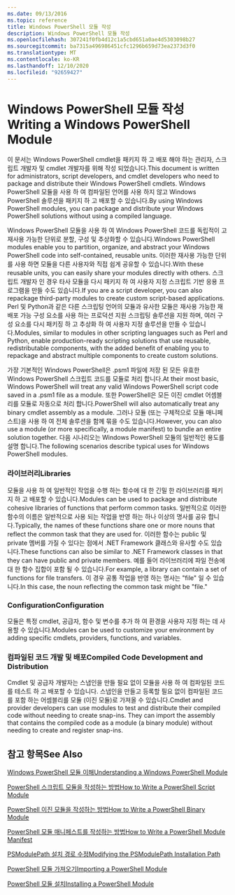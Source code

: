 ```yaml
---
ms.date: 09/13/2016
ms.topic: reference
title: Windows PowerShell 모듈 작성
description: Windows PowerShell 모듈 작성
ms.openlocfilehash: 307241f0fb4d12c1a5cbd651a0ae4d5303098b27
ms.sourcegitcommit: ba7315a496986451cfc1296b659d73ea2373d3f0
ms.translationtype: MT
ms.contentlocale: ko-KR
ms.lasthandoff: 12/10/2020
ms.locfileid: "92659427"
---
```

# <a name="writing-a-windows-powershell-module"></a><span data-ttu-id="efa77-103">Windows PowerShell 모듈 작성</span><span class="sxs-lookup"><span data-stu-id="efa77-103">Writing a Windows PowerShell Module</span></span>

<span data-ttu-id="efa77-104">이 문서는 Windows PowerShell cmdlet을 패키지 하 고 배포 해야 하는 관리자, 스크립트 개발자 및 cmdlet 개발자를 위해 작성 되었습니다.</span><span class="sxs-lookup"><span data-stu-id="efa77-104">This document is written for administrators, script developers, and cmdlet developers who need to package and distribute their Windows PowerShell cmdlets.</span></span> <span data-ttu-id="efa77-105">Windows PowerShell 모듈을 사용 하 여 컴파일된 언어를 사용 하지 않고 Windows PowerShell 솔루션을 패키지 하 고 배포할 수 있습니다.</span><span class="sxs-lookup"><span data-stu-id="efa77-105">By using Windows PowerShell modules, you can package and distribute your Windows PowerShell solutions without using a compiled language.</span></span>

<span data-ttu-id="efa77-106">Windows PowerShell 모듈을 사용 하 여 Windows PowerShell 코드를 독립적이 고 재사용 가능한 단위로 분할, 구성 및 추상화할 수 있습니다.</span><span class="sxs-lookup"><span data-stu-id="efa77-106">Windows PowerShell modules enable you to partition, organize, and abstract your Windows PowerShell code into self-contained, reusable units.</span></span> <span data-ttu-id="efa77-107">이러한 재사용 가능한 단위를 사용 하면 모듈을 다른 사용자와 직접 쉽게 공유할 수 있습니다.</span><span class="sxs-lookup"><span data-stu-id="efa77-107">With these reusable units, you can easily share your modules directly with others.</span></span> <span data-ttu-id="efa77-108">스크립트 개발자 인 경우 타사 모듈을 다시 패키지 하 여 사용자 지정 스크립트 기반 응용 프로그램을 만들 수도 있습니다.</span><span class="sxs-lookup"><span data-stu-id="efa77-108">If you are a script developer, you can also repackage third-party modules to create custom script-based applications.</span></span> <span data-ttu-id="efa77-109">Perl 및 Python과 같은 다른 스크립팅 언어의 모듈과 유사한 모듈은 재사용 가능한 재배포 가능 구성 요소를 사용 하는 프로덕션 지원 스크립팅 솔루션을 지원 하며, 여러 구성 요소를 다시 패키징 하 고 추상화 하 여 사용자 지정 솔루션을 만들 수 있습니다.</span><span class="sxs-lookup"><span data-stu-id="efa77-109">Modules, similar to modules in other scripting languages such as Perl and Python, enable production-ready scripting solutions that use reusable, redistributable components, with the added benefit of enabling you to repackage and abstract multiple components to create custom solutions.</span></span>

<span data-ttu-id="efa77-110">가장 기본적인 Windows PowerShell은 .psm1 파일에 저장 된 모든 유효한 Windows PowerShell 스크립트 코드를 모듈로 처리 합니다.</span><span class="sxs-lookup"><span data-stu-id="efa77-110">At their most basic, Windows PowerShell will treat any valid Windows PowerShell script code saved in a .psm1 file as a module.</span></span> <span data-ttu-id="efa77-111">또한 PowerShell은 모든 이진 cmdlet 어셈블리를 모듈로 자동으로 처리 합니다.</span><span class="sxs-lookup"><span data-stu-id="efa77-111">PowerShell will also automatically treat any binary cmdlet assembly as a module.</span></span> <span data-ttu-id="efa77-112">그러나 모듈 (또는 구체적으로 모듈 매니페스트)을 사용 하 여 전체 솔루션을 함께 묶을 수도 있습니다.</span><span class="sxs-lookup"><span data-stu-id="efa77-112">However, you can also use a module (or more specifically, a module manifest) to bundle an entire solution together.</span></span> <span data-ttu-id="efa77-113">다음 시나리오는 Windows PowerShell 모듈의 일반적인 용도를 설명 합니다.</span><span class="sxs-lookup"><span data-stu-id="efa77-113">The following scenarios describe typical uses for Windows PowerShell modules.</span></span>

### <a name="libraries"></a><span data-ttu-id="efa77-114">라이브러리</span><span class="sxs-lookup"><span data-stu-id="efa77-114">Libraries</span></span>

<span data-ttu-id="efa77-115">모듈을 사용 하 여 일반적인 작업을 수행 하는 함수에 대 한 긴밀 한 라이브러리를 패키지 하 고 배포할 수 있습니다.</span><span class="sxs-lookup"><span data-stu-id="efa77-115">Modules can be used to package and distribute cohesive libraries of functions that perform common tasks.</span></span> <span data-ttu-id="efa77-116">일반적으로 이러한 함수의 이름은 일반적으로 사용 되는 작업을 반영 하는 하나 이상의 명사를 공유 합니다.</span><span class="sxs-lookup"><span data-stu-id="efa77-116">Typically, the names of these functions share one or more nouns that reflect the common task that they are used for.</span></span> <span data-ttu-id="efa77-117">이러한 함수는 public 및 private 멤버를 가질 수 있다는 점에서 .NET Framework 클래스와 유사할 수도 있습니다.</span><span class="sxs-lookup"><span data-stu-id="efa77-117">These functions can also be similar to .NET Framework classes in that they can have public and private members.</span></span> <span data-ttu-id="efa77-118">예를 들어 라이브러리에 파일 전송에 대 한 함수 집합이 포함 될 수 있습니다.</span><span class="sxs-lookup"><span data-stu-id="efa77-118">For example, a library can contain a set of functions for file transfers.</span></span> <span data-ttu-id="efa77-119">이 경우 공통 작업을 반영 하는 명사는 "file" 일 수 있습니다.</span><span class="sxs-lookup"><span data-stu-id="efa77-119">In this case, the noun reflecting the common task might be "file."</span></span>

### <a name="configuration"></a><span data-ttu-id="efa77-120">Configuration</span><span class="sxs-lookup"><span data-stu-id="efa77-120">Configuration</span></span>

<span data-ttu-id="efa77-121">모듈은 특정 cmdlet, 공급자, 함수 및 변수를 추가 하 여 환경을 사용자 지정 하는 데 사용할 수 있습니다.</span><span class="sxs-lookup"><span data-stu-id="efa77-121">Modules can be used to customize your environment by adding specific cmdlets, providers, functions, and variables.</span></span>

### <a name="compiled-code-development-and-distribution"></a><span data-ttu-id="efa77-122">컴파일된 코드 개발 및 배포</span><span class="sxs-lookup"><span data-stu-id="efa77-122">Compiled Code Development and Distribution</span></span>

<span data-ttu-id="efa77-123">Cmdlet 및 공급자 개발자는 스냅인을 만들 필요 없이 모듈을 사용 하 여 컴파일된 코드를 테스트 하 고 배포할 수 있습니다. 스냅인을 만들고 등록할 필요 없이 컴파일된 코드를 포함 하는 어셈블리를 모듈 (이진 모듈)로 가져올 수 있습니다.</span><span class="sxs-lookup"><span data-stu-id="efa77-123">Cmdlet and provider developers can use modules to test and distribute their compiled code without needing to create snap-ins. They can import the assembly that contains the compiled code as a module (a binary module) without needing to create and register snap-ins.</span></span>

## <a name="see-also"></a><span data-ttu-id="efa77-124">참고 항목</span><span class="sxs-lookup"><span data-stu-id="efa77-124">See Also</span></span>

[<span data-ttu-id="efa77-125">Windows PowerShell 모듈 이해</span><span class="sxs-lookup"><span data-stu-id="efa77-125">Understanding a Windows PowerShell Module</span></span>](./understanding-a-windows-powershell-module.md)

[<span data-ttu-id="efa77-126">PowerShell 스크립트 모듈을 작성하는 방법</span><span class="sxs-lookup"><span data-stu-id="efa77-126">How to Write a PowerShell Script Module</span></span>](./how-to-write-a-powershell-script-module.md)

[<span data-ttu-id="efa77-127">PowerShell 이진 모듈을 작성하는 방법</span><span class="sxs-lookup"><span data-stu-id="efa77-127">How to Write a PowerShell Binary Module</span></span>](./how-to-write-a-powershell-binary-module.md)

[<span data-ttu-id="efa77-128">PowerShell 모듈 매니페스트를 작성하는 방법</span><span class="sxs-lookup"><span data-stu-id="efa77-128">How to Write a PowerShell Module Manifest</span></span>](how-to-write-a-powershell-module-manifest.md)

[<span data-ttu-id="efa77-129">PSModulePath 설치 경로 수정</span><span class="sxs-lookup"><span data-stu-id="efa77-129">Modifying the PSModulePath Installation Path</span></span>](./modifying-the-psmodulepath-installation-path.md)

[<span data-ttu-id="efa77-130">PowerShell 모듈 가져오기</span><span class="sxs-lookup"><span data-stu-id="efa77-130">Importing a PowerShell Module</span></span>](./importing-a-powershell-module.md)

[<span data-ttu-id="efa77-131">PowerShell 모듈 설치</span><span class="sxs-lookup"><span data-stu-id="efa77-131">Installing a PowerShell Module</span></span>](./installing-a-powershell-module.md)
